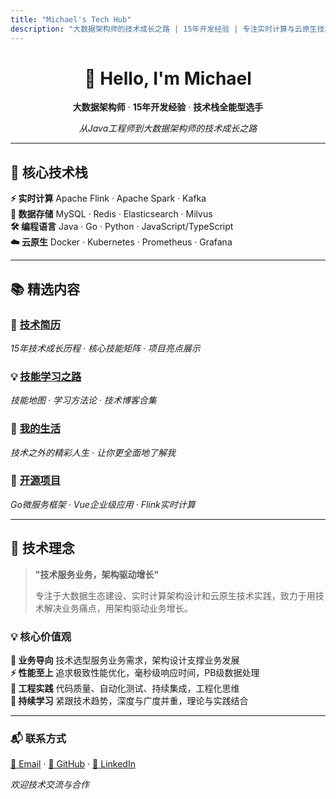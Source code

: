 ```yaml
---
title: "Michael's Tech Hub"
description: "大数据架构师的技术成长之路 | 15年开发经验 | 专注实时计算与云原生技术"
---
```


<div align="center">

# 👋 Hello, I'm Michael

**大数据架构师** · **15年开发经验** · **技术栈全能型选手**

*从Java工程师到大数据架构师的技术成长之路*

</div>

---

## 🚀 核心技术栈

<div class="tech-grid">

<div class="tech-card">
<strong>⚡ 实时计算</strong>
Apache Flink · Apache Spark · Kafka
</div>

<div class="tech-card">
<strong>💾 数据存储</strong>
MySQL · Redis · Elasticsearch · Milvus
</div>

<div class="tech-card">
<strong>🛠️ 编程语言</strong>
Java · Go · Python · JavaScript/TypeScript
</div>

<div class="tech-card">
<strong>☁️ 云原生</strong>
Docker · Kubernetes · Prometheus · Grafana
</div>

</div>

---

## 📚 精选内容

<div class="featured-content">

### 🎯 [技术简历](/posts/myself/)
*15年技术成长历程 · 核心技能矩阵 · 项目亮点展示*

</div>

<div class="featured-content">

### 💡 [技能学习之路](/posts/myself/the_skill_learnd/the_skill_learnd/)
*技能地图 · 学习方法论 · 技术博客合集*

</div>

<div class="featured-content">

### 🌟 [我的生活](/posts/myself/mylife/)
*技术之外的精彩人生 · 让你更全面地了解我*

</div>

<div class="featured-content">

### 🔗 [开源项目](https://github.com/michaelwang123)
*Go微服务框架 · Vue企业级应用 · Flink实时计算*

</div>

---

## 🌟 技术理念

> **"技术服务业务，架构驱动增长"**
> 
> 专注于大数据生态建设、实时计算架构设计和云原生技术实践，致力于用技术解决业务痛点，用架构驱动业务增长。

### 💡 核心价值观

<div class="tech-grid">

<div class="tech-card">
<strong>🎯 业务导向</strong>
技术选型服务业务需求，架构设计支撑业务发展
</div>

<div class="tech-card">
<strong>⚡ 性能至上</strong>
追求极致性能优化，毫秒级响应时间，PB级数据处理
</div>

<div class="tech-card">
<strong>🔧 工程实践</strong>
代码质量、自动化测试、持续集成，工程化思维
</div>

<div class="tech-card">
<strong>🚀 持续学习</strong>
紧跟技术趋势，深度与广度并重，理论与实践结合
</div>

</div>

---

<div class="contact-section">

### 📬 联系方式

[📧 Email](mailto:286790238@qq.com) · [🐙 GitHub](https://github.com/michaelwang123) · [💼 LinkedIn](#)

*欢迎技术交流与合作*

</div>